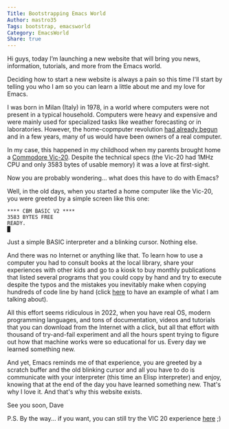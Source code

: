 ```yaml
---
Title: Bootstrapping Emacs World
Author: mastro35
Tags: bootstrap, emacsworld
Category: EmacsWorld
Share: true
---
```


Hi guys,
today I’m launching a new website that will bring you news, information, tutorials, and more from the Emacs world. 

Deciding how to start a new website is always a pain so this time I'll start by telling you who I am so you can learn a little about me and my love for Emacs.

I was born in Milan (Italy) in 1978, in a world where computers were not present in a typical household. Computers were heavy and expensive and were mainly used for specialized tasks like weather forecasting or in laboratories. However, the home-copmputer revolution [had already begun](https://en.wikipedia.org/wiki/Home_computer) and in a few years, many of us would have been owners of a real computer. 

In my case, this happened in my childhood when my parents brought home a [Commodore Vic-20](https://en.wikipedia.org/wiki/VIC-20). 
Despite the technical specs (the Vic-20 had 1MHz CPU and only 3583 bytes of usable memory) it was a love at first-sight. 

Now you are probably wondering... what does this have to do with Emacs? 

Well, in the old days, when you started a home computer like the Vic-20, you were greeted by a simple screen like this one: 

```
**** CBM BASIC V2 ****
3583 BYTES FREE
READY.
█
```

Just a simple BASIC interpreter and a blinking cursor. 
Nothing else. 

And there was no Internet or anything like that. To learn how to use a computer you had to consult books at the local library, share your experiences with other kids and go to a kiosk to buy monthly publications that listed several programs that you could copy by hand and try to execute despite the typos and the mistakes you inevitably make when copying hundreds of code line by hand (click [here](https://www.edicola8bit.com/sfoglia_rivista.php?collana=paper_soft&id=10&console=#page/19) to have an example of what I am talking about). 

All this effort seems ridiculous in 2022, when you have real OS, modern programming languages, and tons of documentation, videos and tutorials that you can download from the Internet with a click, but all that effort with thousand of try-and-fail experiment and all the hours spent trying to figure out how that machine works were so educational for us. Every day we learned something new. 

And yet, Emacs reminds me of that experience, you are greeted by a scratch buffer and the old blinking cursor and all you have to do is communicate with your interpreter (this time an Elisp interpreter) and enjoy, knowing that at the end of the day you have learned something new. 
That's why I love it. And that's why this website exists.

See you soon, 
Dave

P.S. By the way... if you want, you can still try the VIC 20 experience [here](https://www.mdawson.net/vic20chrome/vic20.php) ;)
